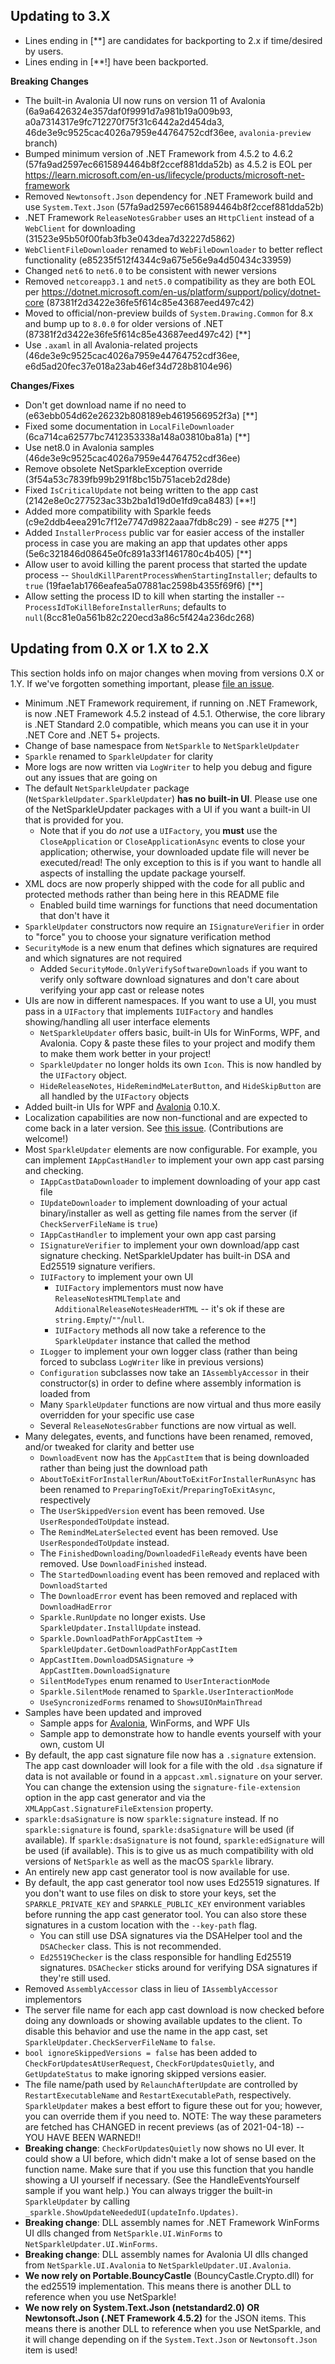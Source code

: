 ## Updating to 3.X

* Lines ending in [**] are candidates for backporting to 2.x if time/desired by users.
* Lines ending in [**!] have been backported.

**Breaking Changes**

* The built-in Avalonia UI now runs on version 11 of Avalonia (6a9a6426324e357daf0f9991d7a981b19a009b93, a0a7314317e9fc712270f75f31c6442a2d454da3, 46de3e9c9525cac4026a7959e44764752cdf36ee, `avalonia-preview` branch)
* Bumped minimum version of .NET Framework from 4.5.2 to 4.6.2 (57fa9ad2597ec6615894464b8f2ccef881dda52b) as 4.5.2 is EOL per https://learn.microsoft.com/en-us/lifecycle/products/microsoft-net-framework
* Removed `Newtonsoft.Json` dependency for .NET Framework build and use `System.Text.Json` (57fa9ad2597ec6615894464b8f2ccef881dda52b)
* .NET Framework `ReleaseNotesGrabber` uses an `HttpClient` instead of a `WebClient` for downloading (31523e95b50f00fab3fb3e043dea7d32227d5862)
* `WebClientFileDownloader` renamed to `WebFileDownloader` to better reflect functionality (e85235f512f4344c9a675e56e9a4d50434c33959)
* Changed `net6` to `net6.0` to be consistent with newer versions
* Removed `netcoreapp3.1` and `net5.0` compatibility as they are both EOL per https://dotnet.microsoft.com/en-us/platform/support/policy/dotnet-core (87381f2d3422e36fe5f614c85e43687eed497c42)
* Moved to official/non-preview builds of `System.Drawing.Common` for 8.x and bump up to `8.0.0` for older versions of .NET (87381f2d3422e36fe5f614c85e43687eed497c42) [**]
* Use `.axaml` in all Avalonia-related projects (46de3e9c9525cac4026a7959e44764752cdf36ee, e6d5ad20fec37e018a23ab46ef34d728b8104e96)

**Changes/Fixes**

* Don't get download name if no need to (e63ebb054d62e26232b808189eb4619566952f3a) [**]
* Fixed some documentation in `LocalFileDownloader` (6ca714ca62577bc7412353338a148a03810ba81a) [**]
* Use net8.0 in Avalonia samples (46de3e9c9525cac4026a7959e44764752cdf36ee)
* Remove obsolete NetSparkleException override (3f54a53c7839fb99b291f8bc15b751aceb2d28de)
* Fixed `IsCriticalUpdate` not being written to the app cast (2142e8e0c277523ac33b2ba1d19d0e1fd9ca8483) [**!]
* Added more compatibility with Sparkle feeds (c9e2ddb4eea291c7f12e7747d9822aaa7fdb8c29) - see #275 [**]
* Added `InstallerProcess` public var for easier access of the installer process in case you are making an app that updates other apps (5e6c321846d08645e0fc891a33f1461780c4b405) [**]
* Allow user to avoid killing the parent process that started the update process -- `ShouldKillParentProcessWhenStartingInstaller`; defaults to `true` (19fae1ab1766eafea5a07881ac2598b4355f69f6) [**]
* Allow setting the process ID to kill when starting the installer -- `ProcessIdToKillBeforeInstallerRuns`; defaults to `null`(8cc81e0a561b82c220ecd3a86c5f424a236dc268)

## Updating from 0.X or 1.X to 2.X

This section holds info on major changes when moving from versions 0.X or 1.Y. If we've forgotten something important, please [file an issue](https://github.com/NetSparkleUpdater/NetSparkle/issues).

* Minimum .NET Framework requirement, if running on .NET Framework, is now .NET Framework 4.5.2 instead of 4.5.1. Otherwise, the core library is .NET Standard 2.0 compatible, which means you can use it in your .NET Core and .NET 5+ projects.
* Change of base namespace from `NetSparkle` to `NetSparkleUpdater`
* `Sparkle` renamed to `SparkleUpdater` for clarity
* More logs are now written via `LogWriter` to help you debug and figure out any issues that are going on
* The default `NetSparkleUpdater` package (`NetSparkleUpdater.SparkleUpdater`) **has no built-in UI**. Please use one of the NetSparkleUpdater packages with a UI if you want a built-in UI that is provided for you.
  * Note that if you do _not_ use a `UIFactory`, you **must** use the `CloseApplication` or `CloseApplicationAsync` events to close your application; otherwise, your downloaded update file will never be executed/read! The only exception to this is if you want to handle all aspects of installing the update package yourself.
* XML docs are now properly shipped with the code for all public and protected methods rather than being here in this README file
  * Enabled build time warnings for functions that need documentation that don't have it
* `SparkleUpdater` constructors now require an `ISignatureVerifier` in order to "force" you to choose your signature verification method
* `SecurityMode` is a new enum that defines which signatures are required and which signatures are not required
  * Added `SecurityMode.OnlyVerifySoftwareDownloads` if you want to verify only software download signatures and don't care about verifying your app cast or release notes
* UIs are now in different namespaces. If you want to use a UI, you must pass in a `UIFactory` that implements `IUIFactory` and handles showing/handling all user interface elements
  * `NetSparkleUpdater` offers basic, built-in UIs for WinForms, WPF, and Avalonia. Copy & paste these files to your project and modify them to make them work better in your project!
  * `SparkleUpdater` no longer holds its own `Icon`. This is now handled by the `UIFactory` object.
  * `HideReleaseNotes`, `HideRemindMeLaterButton`, and `HideSkipButton` are all handled by the `UIFactory` objects
* Added built-in UIs for WPF and [Avalonia](https://github.com/AvaloniaUI/Avalonia) 0.10.X.
* Localization capabilities are now non-functional and are expected to come back in a later version. See [this issue](https://github.com/NetSparkleUpdater/NetSparkle/issues/92). (Contributions are welcome!)
* Most `SparkleUpdater` elements are now configurable. For example, you can implement `IAppCastHandler` to implement your own app cast parsing and checking.
  * `IAppCastDataDownloader` to implement downloading of your app cast file
  * `IUpdateDownloader` to implement downloading of your actual binary/installer as well as getting file names from the server (if `CheckServerFileName` is `true`)
  * `IAppCastHandler` to implement your own app cast parsing
  * `ISignatureVerifier` to implement your own download/app cast signature checking. NetSparkleUpdater has built-in DSA and Ed25519 signature verifiers.
  * `IUIFactory` to implement your own UI
    * `IUIFactory` implementors must now have `ReleaseNotesHTMLTemplate` and `AdditionalReleaseNotesHeaderHTML` -- it's ok if these are `string.Empty`/`""`/`null`.
    * `IUIFactory` methods all now take a reference to the `SparkleUpdater` instance that called the method
  * `ILogger` to implement your own logger class (rather than being forced to subclass `LogWriter` like in previous versions)
  * `Configuration` subclasses now take an `IAssemblyAccessor` in their constructor(s) in order to define where assembly information is loaded from
  * Many `SparkleUpdater` functions are now virtual and thus more easily overridden for your specific use case
  * Several `ReleaseNotesGrabber` functions are now virtual as well.
* Many delegates, events, and functions have been renamed, removed, and/or tweaked for clarity and better use
  * `DownloadEvent` now has the `AppCastItem` that is being downloaded rather than being just the download path
  * `AboutToExitForInstallerRun`/`AboutToExitForInstallerRunAsync` has been renamed to `PreparingToExit`/`PreparingToExitAsync`, respectively
  * The `UserSkippedVersion` event has been removed. Use `UserRespondedToUpdate` instead.
  * The `RemindMeLaterSelected` event has been removed. Use `UserRespondedToUpdate` instead.
  * The `FinishedDownloading`/`DownloadedFileReady` events have been removed. Use `DownloadFinished` instead.
  * The `StartedDownloading` event has been removed and replaced with `DownloadStarted`
  * The `DownloadError` event has been removed and replaced with `DownloadHadError`
  * `Sparkle.RunUpdate` no longer exists. Use `SparkleUpdater.InstallUpdate` instead.
  * `Sparkle.DownloadPathForAppCastItem` -> `SparkleUpdater.GetDownloadPathForAppCastItem`
  * `AppCastItem.DownloadDSASignature` -> `AppCastItem.DownloadSignature`
  * `SilentModeTypes` enum renamed to `UserInteractionMode`
  * `Sparkle.SilentMode` renamed to `Sparkle.UserInteractionMode`
  * `UseSyncronizedForms` renamed to `ShowsUIOnMainThread`
* Samples have been updated and improved
  * Sample apps for [Avalonia](https://github.com/AvaloniaUI/Avalonia), WinForms, and WPF UIs
  * Sample app to demonstrate how to handle events yourself with your own, custom UI
* By default, the app cast signature file now has a `.signature` extension. The app cast downloader will look for a file with the old `.dsa` signature if data is not available or found in a `appcast.xml.signature` on your server. You can change the extension using the `signature-file-extension` option in the app cast generator and via the `XMLAppCast.SignatureFileExtension` property.
* `sparkle:dsaSignature` is now `sparkle:signature` instead. If no `sparkle:signature` is found, `sparkle:dsaSignature` will be used (if available). If `sparkle:dsaSignature` is not found, `sparkle:edSignature` will be used (if available). This is to give us as much compatibility with old versions of `NetSparkle` as well as the macOS `Sparkle` library.
* An entirely new app cast generator tool is now available for use.
* By default, the app cast generator tool now uses Ed25519 signatures. If you don't want to use files on disk to store your keys, set the `SPARKLE_PRIVATE_KEY` and `SPARKLE_PUBLIC_KEY` environment variables before running the app cast generator tool. You can also store these signatures in a custom location with the `--key-path` flag.
  * You can still use DSA signatures via the DSAHelper tool and the `DSAChecker` class. This is not recommended.
  * `Ed25519Checker` is the class responsible for handling Ed25519 signatures. `DSAChecker` sticks around for verifying DSA signatures if they're still used.
* Removed `AssemblyAccessor` class in lieu of `IAssemblyAccessor` implementors
* The server file name for each app cast download is now checked before doing any downloads or showing available updates to the client. To disable this behavior and use the name in the app cast, set `SparkleUpdater.CheckServerFileName` to `false`.
* `bool ignoreSkippedVersions = false` has been added to `CheckForUpdatesAtUserRequest`, `CheckForUpdatesQuietly`, and `GetUpdateStatus` to make ignoring skipped versions easier.
* The file name/path used by `RelaunchAfterUpdate` are controlled by `RestartExecutableName` and `RestartExecutablePath`, respectively. `SparkleUpdater` makes a best effort to figure these out for you; however, you can override them if you need to. NOTE: The way these parameters are fetched has CHANGED in recent previews (as of 2021-04-18) -- YOU HAVE BEEN WARNED!!
* **Breaking change**: `CheckForUpdatesQuietly` now shows no UI ever. It could show a UI before, which didn't make a lot of sense based on the function name. Make sure that if you use this function that you handle showing a UI yourself if necessary. (See the HandleEventsYourself sample if you want help.) You can always trigger the built-in `SparkleUpdater` by calling `_sparkle.ShowUpdateNeededUI(updateInfo.Updates)`. 
* **Breaking change**: DLL assembly names for .NET Framework WinForms UI dlls changed from `NetSparkle.UI.WinForms` to `NetSparkleUpdater.UI.WinForms`.
* **Breaking change**: DLL assembly names for Avalonia UI dlls changed from `NetSparkle.UI.Avalonia` to `NetSparkleUpdater.UI.Avalonia`.
* **We now rely on Portable.BouncyCastle** (BouncyCastle.Crypto.dll) for the ed25519 implementation. This means there is another DLL to reference when you use NetSparkle!
* **We now rely on System.Text.Json (netstandard2.0) OR Newtonsoft.Json (.NET Framework 4.5.2)** for the JSON items. This means there is another DLL to reference when you use NetSparkle, and it will change depending on if the `System.Text.Json` or `Newtonsoft.Json` item is used!
